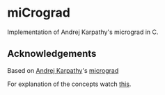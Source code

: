 # miCrograd
Implementation of Andrej Karpathy's micrograd in C.

## Acknowledgements
Based on [Andrej Karpathy](https://karpathy.ai/)'s [micrograd](https://github.com/karpathy/micrograd)

For explanation of the concepts watch [this](https://www.youtube.com/watch?v=VMj-3S1tku0).

